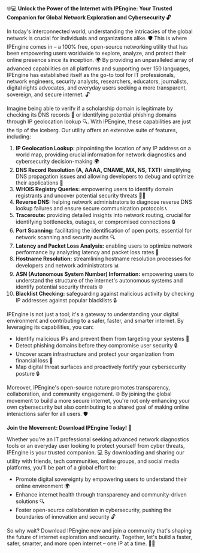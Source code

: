 🌐💻 **Unlock the Power of the Internet with IPEngine: Your Trusted Companion for Global Network Exploration and Cybersecurity 🔓**

In today's interconnected world, understanding the intricacies of the global network is crucial for individuals and organizations alike. 🛡️ This is where IPEngine comes in – a 100% free, open-source networking utility that has been empowering users worldwide to explore, analyze, and protect their online presence since its inception. 🌍 By providing an unparalleled array of advanced capabilities on all platforms and supporting over 150 languages, IPEngine has established itself as the go-to tool for IT professionals, network engineers, security analysts, researchers, educators, journalists, digital rights advocates, and everyday users seeking a more transparent, sovereign, and secure internet. 🔓

Imagine being able to verify if a scholarship domain is legitimate by checking its DNS records 📡 or identifying potential phishing domains through IP geolocation lookup 🔍. With IPEngine, these capabilities are just the tip of the iceberg. Our utility offers an extensive suite of features, including:

1.  **IP Geolocation Lookup:** pinpointing the location of any IP address on a world map, providing crucial information for network diagnostics and cybersecurity decision-making 🌍
2.  **DNS Record Resolution (A, AAAA, CNAME, MX, NS, TXT):** simplifying DNS propagation issues and allowing developers to debug and optimize their applications 🔧
3.  **WHOIS Registry Queries:** empowering users to identify domain registrants and uncover potential security threats 🕵️‍♂️
4.  **Reverse DNS:** helping network administrators to diagnose reverse DNS lookup failures and ensure secure communication protocols 📞
5.  **Traceroute:** providing detailed insights into network routing, crucial for identifying bottlenecks, outages, or compromised connections 🔒
6.  **Port Scanning:** facilitating the identification of open ports, essential for network scanning and security audits 🔍
7.  **Latency and Packet Loss Analysis:** enabling users to optimize network performance by analyzing latency and packet loss rates 🚀
8.  **Hostname Resolution:** streamlining hostname resolution processes for developers and network administrators 📊
9.  **ASN (Autonomous System Number) Information:** empowering users to understand the structure of the internet's autonomous systems and identify potential security threats 🌐
10. **Blacklist Checking:** safeguarding against malicious activity by checking IP addresses against popular blacklists 🔒

IPEngine is not just a tool; it's a gateway to understanding your digital environment and contributing to a safer, faster, and smarter internet. By leveraging its capabilities, you can:

*   Identify malicious IPs and prevent them from targeting your systems 🚫
*   Detect phishing domains before they compromise user security 🔒
*   Uncover scam infrastructure and protect your organization from financial loss 💸
*   Map digital threat surfaces and proactively fortify your cybersecurity posture 🔒

Moreover, IPEngine's open-source nature promotes transparency, collaboration, and community engagement. 🌐 By joining the global movement to build a more secure internet, you're not only enhancing your own cybersecurity but also contributing to a shared goal of making online interactions safer for all users. 🛡️

**Join the Movement: Download IPEngine Today! 🔗**

Whether you're an IT professional seeking advanced network diagnostics tools or an everyday user looking to protect yourself from cyber threats, IPEngine is your trusted companion. 💻 By downloading and sharing our utility with friends, tech communities, online groups, and social media platforms, you'll be part of a global effort to:

*   Promote digital sovereignty by empowering users to understand their online environment 🌍
*   Enhance internet health through transparency and community-driven solutions 🔍
*   Foster open-source collaboration in cybersecurity, pushing the boundaries of innovation and security 🔓

So why wait? Download IPEngine now and join a community that's shaping the future of internet exploration and security. Together, let's build a faster, safer, smarter, and more open internet – one IP at a time. 🚀🌐